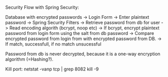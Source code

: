 Security Flow with Spring Security:


Database with encrypted passwords
-> Login Form -> Enter plaintext password
    -> Spring Security Filters
        -> Retrieve password from db for user
        -> Read encoding algorith (bcrypt, noop etc)
        -> If bcrypt, encrypt plaintext password from login form using the salt from db password
            -> Compare encrypted password from login from with encrypted password from DB.
                -> If match, successfull, if no match unsucessful

Password from db is never decrypted, because it is a one-way encryption algorithm (=Hashing?).


Kill port:
netstat -vanp tcp | grep 8082
kill -9 <PID>
